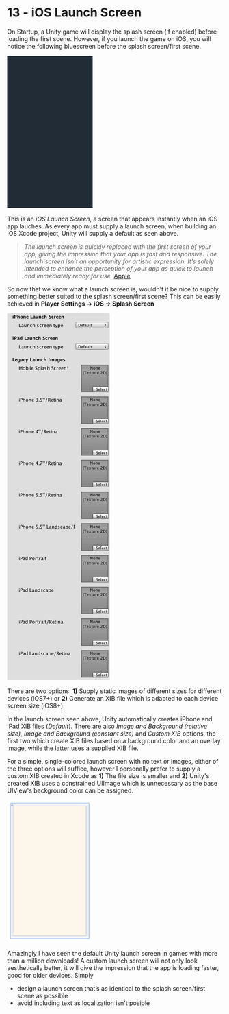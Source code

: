 # 13 - iOS Launch Screen

On Startup, a Unity game will display the splash screen (if enabled) before loading the first scene. However, if you launch the game on iOS, you will notice the following bluescreen before the splash screen/first scene.

![](images/iOSLaunchScreen1.png)

This is an *iOS Launch Screen*, a screen that appears instantly when an iOS app lauches. As every app must supply a launch screen, when building an iOS Xcode project, Unity will supply a default as seen above.

> *The launch screen is quickly replaced with the first screen of your app, giving the impression that your app is fast and responsive. The launch screen isn’t an opportunity for artistic expression. It’s solely intended to enhance the perception of your app as quick to launch and immediately ready for use.* [Apple](https://developer.apple.com/ios/human-interface-guidelines/icons-and-images/launch-screen/)

So now that we know what a launch screen is, wouldn't it be nice to supply something better suited to the splash screen/first scene? This can be easily achieved in **Player Settings -> iOS -> Splash Screen**

![](images/iOSLaunchScreen2.png)

There are two options: **1)** Supply static images of different sizes for different devices (iOS7+) or **2)** Generate an XIB file which is adapted to each device screen size (iOS8+).

In the launch screen seen above, Unity automatically creates iPhone and iPad XIB files (*Default*). There are also *Image and Background (relative size)*, *Image and Background (constant size)* and *Custom XIB* options, the first two which create XIB files based on a background color and an overlay image, while the latter uses a supplied XIB file.

For a simple, single-colored launch screen with no text or images, either of the three options will suffice, however I personally prefer to supply a custom XIB created in Xcode as **1)** The file size is smaller and **2)** Unity's created XIB uses a constrained UIImage which is unnecessary as the base UIView's background color can be assigned.

![](images/iOSLaunchScreen3.png)

Amazingly I have seen the default Unity launch screen in games with more than a million downloads! A custom launch screen will not only look aesthetically better, it will give the impression that the app is loading faster, good for older devices. Simply
* design a launch screen that’s as identical to the splash screen/first scene as possible
* avoid including text as localization isn't posible